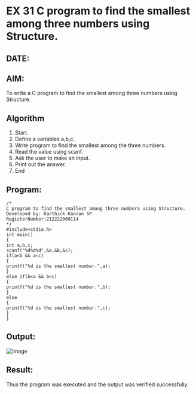 # EX 31 C program to find the smallest among three numbers using Structure.
## DATE:
## AIM:
To write a C program to find the smallest among three numbers using Structure.

## Algorithm
1. Start.
2. Define a variables a,b,c.
3. Write program to find the smallest among the three numbers.
4. Read the value using scanf.
5. Ask the user to make an input.
6. Print out the answer.
7. End    


## Program:
```
/*
C program to find the smallest among three numbers using Structure.
Developed by: Karthick Kannan SP
RegisterNumber:212222060114
*/
#include<stdio.h> 
int main()
{
int a,b,c; 
scanf("%d%d%d",&a,&b,&c); 
if(a<b && a<c)
{
printf("%d is the smallest number.",a);
}
else if(b<a && b<c)
{
printf("%d is the smallest number.",b);
}
else
{
printf("%d is the smallest number.",c);
}
}
``` 

## Output:
![image](https://github.com/user-attachments/assets/c63fc013-7f39-4b81-93af-4c8b669f4941)




## Result:
Thus the program was executed and the output was verified successfully.
